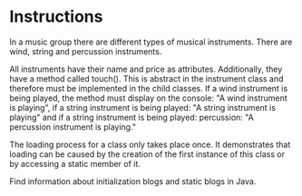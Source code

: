 # Instructions

In a music group there are different types of musical instruments. There are wind, string and percussion instruments.

All instruments have their name and price as attributes. Additionally, they have a method called touch(). This is abstract in the instrument class and therefore must be implemented in the child classes. If a wind instrument is being played, the method must display on the console: "A wind instrument is playing", if a string instrument is being played: "A string instrument is playing" and if a string instrument is being played: percussion: "A percussion instrument is playing."

The loading process for a class only takes place once. It demonstrates that loading can be caused by the creation of the first instance of this class or by accessing a static member of it.

Find information about initialization blogs and static blogs in Java.
